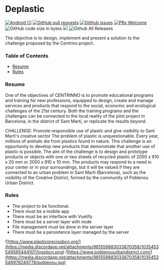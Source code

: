 # Deplastic

[![Android CI](https://github.com/2DAMA-Grup8/Deplastic-Android/actions/workflows/android.yml/badge.svg)](https://github.com/2DAMA-Grup8/Deplastic-Android/actions/workflows/android.yml) [![GitHub pull requests](https://img.shields.io/github/issues-pr/2DAMA-Grup8/Deplastic-Android.svg)](https://github.com/2DAMA-Grup8/Deplastic-Android/pulls) [![GitHub issues](https://img.shields.io/github/issues-raw/2DAMA-Grup8/Deplastic-Android.svg)](https://github.com/2DAMA-Grup8/Deplastic-Android/issues) [![PRs Welcome](https://img.shields.io/github/license/2DAMA-Grup8/Deplastic-Android.svg)](http://makeapullrequest.com) ![GitHub code size in bytes](https://img.shields.io/github/languages/code-size/2DAMA-Grup8/Deplastic-Android.svg) ![](https://img.shields.io/github/release/2DAMA-Grup8/Deplastic-Android.svg?style=flat) ![Github All Releases](https://img.shields.io/github/downloads/2DAMA-Grup8/Deplastic-Android/total.svg)


The objective is to design, implement and present a solution to the challenge proposed by the Centrino project.

### Table of Contents

- [Resume](#resume)
- [Rules](#rules)

### Resume

One of the objectives of CENTRINNO is to promote educational programs and training for new professions, equipped to design, create and manage services and products that respond to the social, economic and ecological challenges of the 21st century. Both the training programs and the challenges can be connected to the local reality of the pilot project in Barcelona, in the district of Sant Martí, or replicate the results beyond.

CHALLENGE: Promote responsible use of plastic and give visibility to Sant Martí's creative sector
The problem of plastic is unquestionable. Every year, millions of animals die from plastics found in nature. This challenge is an opportunity to develop new products that demonstrate that another use of plastic is possible.
The aim of the challenge is to design and prototype products or objects with one or two sheets of recycled plastic of 2050 x 910 x 20 mm or 2050 x 910 x 10 mm. The products may respond to a need in your center or in your surroundings, but it will be valued if they are connected to an urban problem in Sant Martí (Barcelona), such as the visibility of the Creative District, formed by the community of Poblenou Urban District.

### Rules

- The project to be functional.
- There must be a mobile app 
- There must be an interface with Vuetify
- There must be a server layer with node
- File management must be done in the server layer 
- There must be a persistence layer managed by the server 

![https://www.plasticpreciosbcn.org/](https://media.discordapp.net/attachments/981559883033870358/1035453549565444107/logobcn.png)
![https://www.poblenouurbandistrict.com/](https://media.discordapp.net/attachments/981559883033870358/1035453548978249778/poblenou.jpg)

